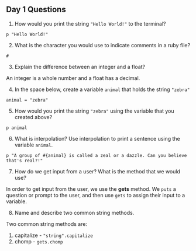 ## Day 1 Questions

1. How would you print the string `"Hello World!"` to the terminal?

`p "Hello World!" `

2. What is the character you would use to indicate comments in a ruby file?

`#`

3. Explain the difference between an integer and a float?

An integer is a whole number and a float has a decimal.

4. In the space below, create a variable `animal` that holds the string `"zebra"`

`animal = "zebra"`

5. How would you print the string `"zebra"` using the variable that you created above?

`p animal `

6. What is interpolation? Use interpolation to print a sentence using the variable `animal`.

`p "A group of #{animal} is called a zeal or a dazzle. Can you believe that's real?!"`

7. How do we get input from a user? What is the method that we would use?

In order to get input from the user, we use the **gets** method. We `puts` a question or prompt to the user, and then use `gets` to assign their input to a variable.

8. Name and describe two common string methods.

Two common string methods are:
  1. capitalize - `"string".capitalize`
  2. chomp - `gets.chomp`
